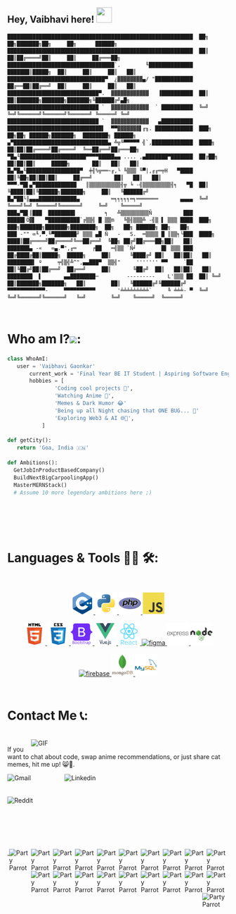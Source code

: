 ## Hey, Vaibhavi here! <img src="https://media.giphy.com/media/hvRJCLFzcasrR4ia7z/giphy.gif" width="35px" height="35px">
```
███████████████████████████████████████████████████████████  ██╗  ██╗███████╗██╗     ██╗      ██████╗
███████████████████████████████████████████████████████████  ██║  ██║██╔════╝██║     ██║     ██╔═══██╗
██████████████████████████████████`.        ╙██████████████  ███████║█████╗  ██║     ██║     ██║   ██║
███████████████████████████████▀  ¿▓▓▓▓▓▓▓▓▄/ "████████████  ██╔══██║██╔══╝  ██║     ██║     ██║   ██║
█████████████████████████████▀.  ▓▓▓▓▓▓▓▓▓▓▓▓   ▐██████████  ██║  ██║███████╗███████╗███████╗╚██████╔╝▄█╗
█████████████████████████████ `  ▓▓▓▓▓▓▓▓▓▓▓▓  ` ██████████  ╚═╝  ╚═╝╚══════╝╚══════╝╚══════╝ ╚═════╝ ╚═╝
█████████████████████████████ `  ▓▓▓▓▓▓▓▓▓▓▓▓   ▄██████████
██████████████████████████████▌  ▀▀▓▓▓▓▓▓▓▌╓╖. ████████████  ███╗   ██╗██╗ ██████╗███████╗  ████████╗ ██████╗
▄▀██████████████████████████████▄ ╩╦╙▀▀▀▀▀ ╣`,█████████████  ████╗  ██║██║██╔════╝██╔════╝  ╚══██╔══╝██╔═══██╗
▀█▄╙█████████████████████▀▀▀▀█████▄▄ .... ,▄███████▀███████  ██╔██╗ ██║██║██║     █████╗       ██║   ██║   ██║
█▄▀█▄╙█████████████████▀  ╪╢%╦══~╓,└ ╚▒▒▒ ╙▀|,╓╓═╤H   ▀████  ██║╚██╗██║██║██║     ██╔══╝       ██║   ██║   ██║
▀▀▀-▀█▌▄▀█████████████   ║▒▒▒▒▒▒▒▒▒▒╢╦ ╘ -╣▒▒▒▒▒▒▒▒▒╢╕   ▀█  ██║ ╚████║██║╚██████╗███████╗     ██║   ╚██████╔╝
█▄▀██└║▄▄▄████████████▄          ═╕╕╕╕╕═╕═══════       ▄▄▄▄  ╚═╝  ╚═══╝╚═╝ ╚═════╝╚══════╝     ╚═╝    ╚═════╝
███▄▀█▌║███  ████████▌         ╕   ╩▒▒▒▒▒▒▒▒▒Ñ          ███
█████▌Ö▓▌   ▀██████████`╔▒▒╣ █ ▒▒m   ╚▒╢▒▒▒╩ -╣▒ ▌ ▒▒▒ ████  ███╗   ███╗███████╗███████╗████████╗  ██╗   ██╗ ██████╗ ██╗   ██╗
███ -"" ∞╙,▀.╙▀███████╜ ▒▒▒ ▄█ Ñ   -   S.  ═▒▒▒▒ █ ║▒▒╕└███  ████╗ ████║██╔════╝██╔════╝╚══██╔══╝  ╚██╗ ██╔╝██╔═══██╗██║   ██║
███████▄ -«   ∞▄.▀",╓═     ╒██   ═╣▒▒ `Ñ╛        █▌ ▒▒▒ ███  ██╔████╔██║█████╗  █████╗     ██║      ╚████╔╝ ██║   ██║██║   ██║
████████▌ º     ╤╣▒╣╩^",▄▄███▀  ▒▒╣"     ''''''' ▀▀     `██  ██║╚██╔╝██║██╔══╝  ██╔══╝     ██║       ╚██╔╝  ██║   ██║██║   ██║
████████  ▌       ▄▄████████─         ---------    L'▒▒▒ ██  ██║ ╚═╝ ██║███████╗███████╗   ██║        ██║   ╚██████╔╝╚██████╔╝
▀▀▀▀▀▀▀▀▀▀▀▀-     ▀▀▀▀▀▀▀▀▀▀       '╧╧╧╧╧╧╧╧╧`     ╚ ╧╧╧- ▀  ╚═╝     ╚═╝╚══════╝╚══════╝   ╚═╝        ╚═╝    ╚═════╝  ╚═════╝
```

</br>

 # <span>Who am I?<img src="https://raw.githubusercontent.com/innng/innng/master/assets/kyubey.gif" height="70"/></span>:
 ```python
 class WhoAmI:
 	user = 'Vaibhavi Gaonkar'
		current_work = 'Final Year BE IT Student | Aspiring Software Engineer'
		hobbies = [
				'Coding cool projects 🚀',
				'Watching Anime 🍜',
				'Memes & Dark Humor 😂'
				'Being up all Night chasing that ONE BUG... 🐛'
				'Exploring Web3 & AI 🌐🤖',
			]

def getCity():
    return 'Goa, India 🇮🇳'

def Ambitions():
   GetJobInProductBasedCompany()
   BuildNextBigCarpoolingApp()
   MasterMERNStack()
   # Assume 10 more legendary ambitions here ;)
	
 ```

</br>
</br>
</br>



# Languages & Tools 👨‍💻 🛠:
</br>

<div align="center">

<a href="https://www.w3schools.com/cpp/" target="_blank" rel="noreferrer"> <img src="https://raw.githubusercontent.com/devicons/devicon/master/icons/cplusplus/cplusplus-original.svg" alt="cplusplus" width="50" height="50" /> </a>
<a href="https://www.python.org" target="_blank" rel="noreferrer"> <img src="https://raw.githubusercontent.com/devicons/devicon/master/icons/python/python-original.svg" alt="python" width="50" height="50"/> </a>
<a href="https://www.php.net" target="_blank" rel="noreferrer"> <img src="https://raw.githubusercontent.com/devicons/devicon/master/icons/php/php-original.svg" alt="php" width="50" height="50"/> </a>
<a href="https://developer.mozilla.org/en-US/docs/Web/JavaScript" target="_blank" rel="noreferrer"> <img src="https://raw.githubusercontent.com/devicons/devicon/master/icons/javascript/javascript-original.svg" alt="javascript" width="50" height="50"/> </a>
</br>
</br>
<a href="https://www.w3.org/html/" target="_blank" rel="noreferrer"> <img src="https://raw.githubusercontent.com/devicons/devicon/master/icons/html5/html5-original-wordmark.svg" alt="html5" width="50" height="50"/> </a>
<a href="https://www.w3schools.com/css/" target="_blank" rel="noreferrer"> <img src="https://raw.githubusercontent.com/devicons/devicon/master/icons/css3/css3-original-wordmark.svg" alt="css3" width="50" height="50"/> </a> 
<a href="https://getbootstrap.com" target="_blank" rel="noreferrer"> <img src="https://raw.githubusercontent.com/devicons/devicon/master/icons/bootstrap/bootstrap-plain-wordmark.svg" alt="bootstrap" width="50" height="50"/> </a>
<a href="https://vuejs.org/" target="_blank" rel="noreferrer"> <img src="https://raw.githubusercontent.com/devicons/devicon/master/icons/vuejs/vuejs-original-wordmark.svg" alt="vuejs" width="50" height="50"/> </a>
<a href="https://reactjs.org/" target="_blank" rel="noreferrer"> <img src="https://raw.githubusercontent.com/devicons/devicon/master/icons/react/react-original-wordmark.svg" alt="react" width="50" height="50"/> </a>
<a href="https://www.figma.com/" target="_blank" rel="noreferrer"> <img src="https://www.vectorlogo.zone/logos/figma/figma-icon.svg" alt="figma" width="50" height="50"/> </a> 
<a href="https://expressjs.com" target="_blank" rel="noreferrer"> <img src="https://raw.githubusercontent.com/devicons/devicon/master/icons/express/express-original-wordmark.svg" alt="express" width="50" height="50"/> </a>
<a href="https://nodejs.org" target="_blank" rel="noreferrer"> <img src="https://raw.githubusercontent.com/devicons/devicon/master/icons/nodejs/nodejs-original-wordmark.svg" alt="nodejs" width="50" height="50"/> </a> 
</br>
</br>
<a href="https://firebase.google.com/" target="_blank" rel="noreferrer"> <img src="https://www.vectorlogo.zone/logos/firebase/firebase-icon.svg" alt="firebase" width="50" height="50"/> </a> 
<a href="https://www.mongodb.com/" target="_blank" rel="noreferrer"> <img src="https://raw.githubusercontent.com/devicons/devicon/master/icons/mongodb/mongodb-original-wordmark.svg" alt="mongodb" width="50" height="50"/> </a> 
<a href="https://www.mysql.com/" target="_blank" rel="noreferrer"> <img src="https://raw.githubusercontent.com/devicons/devicon/master/icons/mysql/mysql-original-wordmark.svg" alt="mysql" width="50" height="50"/> </a> 
</a> 
</div>
</br>


# Contact Me 📞:

<p>
 </br>


<img hight="320" width="450" align="right" alt="GIF" src="https://giffiles.alphacoders.com/931/93195.gif">


If you want to chat about code, swap anime recommendations, or just share cat memes, hit me up! 😸📩.

<a href="mailto:v.a.i.bhavi062024@gmail.com">
 <img align="left" alt="Gmail" width="130" hight="100" src="https://github.com/Xx-Ashutosh-xX/Xx-Ashutosh-xX/blob/master/assets/icons/gmail.png" />
</a>
<a href="https://www.linkedin.com/in/vaibhavi-gaonkar-4660522a6/">
  <img align="left" alt="Linkedin" width="150" hight="100" src="https://github.com/Xx-Ashutosh-xX/Xx-Ashutosh-xX/blob/master/assets/icons/linkedin.png" />
</br>
</br>
</br>
</a>
<a href="https://www.reddit.com/user/Ok-Following-2431/">
  <img align="left" alt=" Reddit" width="130" hight="100" src="https://github.com/Xx-Ashutosh-xX/Xx-Ashutosh-xX/blob/master/assets/icons/reddit.png" />
</a
 </br>
 </br>
 </br>
 </br>
 </br>
 </br>
 </br>
 </br>

<span>
 <img height="50" width="50" align="right" alt="Party Parrot" src="https://github.com/user-attachments/assets/d2ffed61-bfc4-46c8-8b33-83f46bbe3b9a">
 <img height="50" width="50" align="right" alt="Party Parrot" src="https://github.com/user-attachments/assets/cc53f884-cf64-4878-81c8-500231d50104">
 <img height="50" width="50" align="right" alt="Party Parrot" src="https://github.com/user-attachments/assets/e29336c6-89cc-4bbc-ab2d-4cae3a2a0282">
 <img height="50" width="50" align="right" alt="Party Parrot" src="https://github.com/user-attachments/assets/66751593-470a-4628-8d08-a8945ac0ffce">
 <img height="50" width="50" align="right" alt="Party Parrot" src="https://github.com/user-attachments/assets/b396c2f7-1465-45a7-9fbb-5ae5855535c6">
 <img height="50" width="50" align="right" alt="Party Parrot" src="https://github.com/user-attachments/assets/c10daac6-4974-4be4-bc44-43ef009111dd">
 <img height="50" width="50" align="right" alt="Party Parrot" src="https://github.com/user-attachments/assets/49667cf4-6265-4685-ac11-4ec57f499d88">
 <img height="50" width="50" align="right" alt="Party Parrot" src="https://github.com/user-attachments/assets/7ffe2538-385b-4d3a-99bf-dc4d8446c388">
 <img height="50" width="50" align="right" alt="Party Parrot" src="https://github.com/user-attachments/assets/56c24bfd-ce26-42cf-ad60-8a815a59efde">
 <img height="50" width="50" align="right" alt="Party Parrot" src="https://github.com/user-attachments/assets/d5e7197e-2ab6-4854-b60d-f32dfe7fdc1e">
 <img height="50" width="50" align="right" alt="Party Parrot" src="https://github.com/user-attachments/assets/698d3544-f538-4ba8-86ed-b05c843e1af2">
 <img height="50" width="50" align="right" alt="Party Parrot" src="https://github.com/user-attachments/assets/5b693b30-3370-498a-abfc-6ed7fe7eb96d">
 <img height="50" width="50" align="right" alt="Party Parrot" src="https://github.com/user-attachments/assets/67e8c879-890e-4ca5-a92d-9b070e909f06">
 <img height="50" width="50" align="right" alt="Party Parrot" src="https://github.com/user-attachments/assets/946938d0-81bd-4632-a8dc-4a1c0b06281a">
 <img height="50" width="50" align="right" alt="Party Parrot" src="https://github.com/user-attachments/assets/42206594-1bae-47f1-a13b-f3951ef19926">
 <img height="50" width="50" align="right" alt="Party Parrot" src="https://github.com/user-attachments/assets/3d67130f-77a5-48f3-a8c2-ebacf8c4039b">
 <img height="50" width="50" align="right" alt="Party Parrot" src="https://github.com/user-attachments/assets/96881200-ccca-4f70-9ce0-3b449aa64b5c">
 <img height="50" width="50" align="right" alt="Party Parrot" src="https://github.com/user-attachments/assets/70016e9d-285e-47f7-8684-f1c2b9fe2ba5">
 <img height="50" width="50" align="right" alt="Party Parrot" src="https://github.com/user-attachments/assets/c2811269-c6f1-444e-834c-2870137f36ae">
 <img height="50" width="60" align="right" alt="Party Parrot" src="https://github.com/user-attachments/assets/43c69bcb-de32-46cc-b341-d145793ffcc7">
 
</span>
 
 </p>

*************
